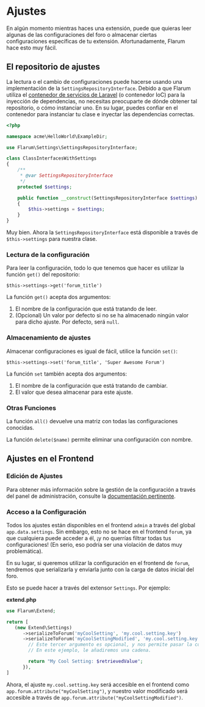 # Ajustes

En algún momento mientras haces una extensión, puede que quieras leer algunas de las configuraciones del foro o almacenar ciertas configuraciones específicas de tu extensión. Afortunadamente, Flarum hace esto muy fácil.

## El repositorio de ajustes

La lectura o el cambio de configuraciones puede hacerse usando una implementación de la `SettingsRepositoryInterface`.
Debido a que Flarum utiliza el [contenedor de servicios de Laravel](https://laravel.com/docs/6.x/container) (o contenedor IoC) para la inyección de dependencias, no necesitas preocuparte de dónde obtener tal repositorio, o cómo instanciar uno.
En su lugar, puedes confiar en el contenedor para instanciar tu clase e inyectar las dependencias correctas.

```php
<?php

namespace acme\HelloWorld\ExampleDir;

use Flarum\Settings\SettingsRepositoryInterface;

class ClassInterfacesWithSettings
{
    /**
     * @var SettingsRepositoryInterface
     */
    protected $settings;

    public function __construct(SettingsRepositoryInterface $settings)
    {
        $this->settings = $settings;
    }
}
```

Muy bien. Ahora la `SettingsRepositoryInterface` está disponible a través de `$this->settings` para nuestra clase.

### Lectura de la configuración

Para leer la configuración, todo lo que tenemos que hacer es utilizar la función `get()` del repositorio:

`$this->settings->get('forum_title')`

La función `get()` acepta dos argumentos:

1. El nombre de la configuración que está tratando de leer.
2. (Opcional) Un valor por defecto si no se ha almacenado ningún valor para dicho ajuste. Por defecto, será `null`.

### Almacenamiento de ajustes

Almacenar configuraciones es igual de fácil, utilice la función `set()`:

`$this->settings->set('forum_title', 'Super Awesome Forum')`

La función `set` también acepta dos argumentos:

1. El nombre de la configuración que está tratando de cambiar.
2. El valor que desea almacenar para este ajuste.

### Otras Funciones

La función `all()` devuelve una matriz con todas las configuraciones conocidas.

La función `delete($name)` permite eliminar una configuración con nombre.

## Ajustes en el Frontend

### Edición de Ajustes

Para obtener más información sobre la gestión de la configuración a través del panel de administración, consulte la [documentación pertinente](admin.md).
### Acceso a la Configuración

Todos los ajustes están disponibles en el frontend `admin` a través del global `app.data.settings`.
Sin embargo, esto no se hace en el frontend `forum`, ya que cualquiera puede acceder a él, ¡y no querrías filtrar todas tus configuraciones! (En serio, eso podría ser una violación de datos muy problemática).

En su lugar, si queremos utilizar la configuración en el frontend de `forum`, tendremos que serializarla y enviarla junto con la carga de datos inicial del foro.

Esto se puede hacer a través del extensor `Settings`. Por ejemplo:

**extend.php**

```php
use Flarum\Extend;

return [
   (new Extend\Settings)
      ->serializeToForum('myCoolSetting', 'my.cool.setting.key')
      ->serializeToForum('myCoolSettingModified', 'my.cool.setting.key', function ($retrievedValue) {
        // Este tercer argumento es opcional, y nos permite pasar la configuración recuperada a través de alguna lógica personalizada.
        // En este ejemplo, le añadiremos una cadena.

        return "My Cool Setting: $retrievedValue";
      }),
]
```

Ahora, el ajuste `my.cool.setting.key` será accesible en el frontend como `app.forum.attribute("myCoolSetting")`, y nuestro valor modificado será accesible a través de `app.forum.attribute("myCoolSettingModified")`.
